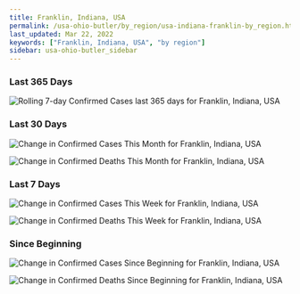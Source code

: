 ```yaml
---
title: Franklin, Indiana, USA
permalink: /usa-ohio-butler/by_region/usa-indiana-franklin-by_region.html
last_updated: Mar 22, 2022
keywords: ["Franklin, Indiana, USA", "by region"]
sidebar: usa-ohio-butler_sidebar
---
```


<h3>Last 365 Days</h3>

![Rolling 7-day Confirmed Cases last 365 days for Franklin, Indiana, USA](/covid_tracker/images/graphs/usa-indiana-franklin-weekly_totals_graph.png)

<h3>Last 30 Days</h3>

![Change in Confirmed Cases This Month for Franklin, Indiana, USA](/covid_tracker/images/graphs/usa-indiana-franklin-delta_confirmed-30_days_graph.png)

![Change in Confirmed Deaths This Month for Franklin, Indiana, USA](/covid_tracker/images/graphs/usa-indiana-franklin-delta_deaths-30_days_graph.png)

<h3>Last 7 Days</h3>

![Change in Confirmed Cases This Week for Franklin, Indiana, USA](/covid_tracker/images/graphs/usa-indiana-franklin-delta_confirmed-7_days_graph.png)

![Change in Confirmed Deaths This Week for Franklin, Indiana, USA](/covid_tracker/images/graphs/usa-indiana-franklin-delta_deaths-7_days_graph.png)

<h3>Since Beginning</h3>

![Change in Confirmed Cases Since Beginning for Franklin, Indiana, USA](/covid_tracker/images/graphs/usa-indiana-franklin-delta_confirmed-since_beginning_graph.png)

![Change in Confirmed Deaths Since Beginning for Franklin, Indiana, USA](/covid_tracker/images/graphs/usa-indiana-franklin-delta_deaths-since_beginning_graph.png)
